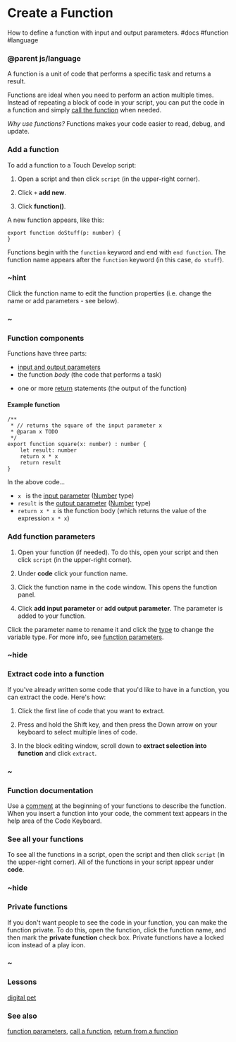 # Create a Function

How to define a function with input and output parameters. #docs #function #language

### @parent js/language
 

A function is a unit of code that performs a specific task and returns a result.

Functions are ideal when you need to perform an action multiple times. Instead of repeating a block of code in your script, you can put the code in a function and simply [call the function](/microbit/js/call) when needed.

*Why use functions?* Functions makes your code easier to read, debug, and update.

### Add a function

To add a function to a Touch Develop script:

1. Open a script and then click `script` (in the upper-right corner).

2. Click `+` **add new**.

3. Click **function()**.

A new function appears, like this:

```
export function doStuff(p: number) {
}
```

Functions begin with the `function` keyword and end with `end function`. The function name appears after the `function` keyword (in this case, `do stuff`).

### ~hint 

Click the function name to edit the function properties (i.e. change the name or add parameters - see below).

### ~

### Function components

Functions have three parts:

*  [input and output parameters](/microbit/js/functionparameters)
* the function *body* (the code that performs a task)

- one or more [return](/microbit/js/return) statements (the output of the function)

#### Example function

```
/**
 * // returns the square of the input parameter x
 * @param x TODO
 */
export function square(x: number) : number {
    let result: number
    return x * x
    return result
}
```

In the above code...

* ``x `` is the [input parameter](/microbit/js/functionparameters) ([Number](/microbit/reference/types/number) type)
* ``result`` is the [output parameter](/microbit/js/functionparameters) ([Number](/microbit/reference/types/number) type)
* `return x * x` is the function body (which returns the value of the expression `x * x`)

### Add function parameters

1. Open your function (if needed). To do this, open your script and then click `script` (in the upper-right corner).

2. Under **code** click your function name.

3. Click the function name in the code window. This opens the function panel.

4. Click **add input parameter** or **add output parameter**. The parameter is added to your function.

Click the parameter name to rename it and click the [type](/microbit/js/types) to change the variable type. For more info, see [function parameters](/microbit/js/functionparameters).

### ~hide

### Extract code into a function

If you've already written some code that you'd like to have in a function, you can extract the code. Here's how:

1. Click the first line of code that you want to extract.

2. Press and hold the Shift key, and then press the Down arrow on your keyboard to select multiple lines of code.

3. In the block editing window, scroll down to **extract selection into function** and click `extract`.

### ~

### Function documentation

Use a [comment](/microbit/js/comment) at the beginning of your functions to describe the function. When you insert a function into your code, the comment text appears in the help area of the Code Keyboard.

### See all your functions

To see all the functions in a script, open the script and then click `script` (in the upper-right corner). All of the functions in your script appear under **code**.

### ~hide

### Private functions

If you don't want people to see the code in your function, you can make the function private. To do this, open the function, click the function name, and then mark the **private function** check box. Private functions have a locked icon instead of a play icon.

### ~

### Lessons

[digital pet](/microbit/lessons/digital-pet)

### See also

[function parameters](/microbit/js/functionparameters), [call a function](/microbit/js/call), [return from a function](/microbit/js/return)

